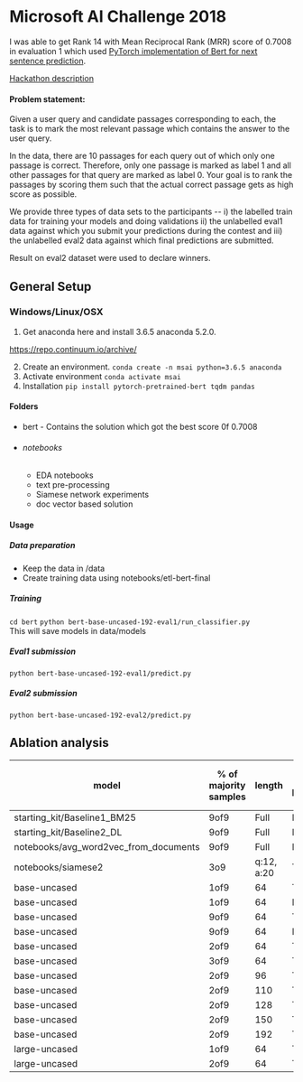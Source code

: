 # Microsoft AI Challenge 2018

I was able to get Rank 14 with Mean Reciprocal Rank (MRR) score of 0.7008 in evaluation 1 which used [PyTorch implementation of Bert for next sentence prediction](https://github.com/huggingface/pytorch-pretrained-BERT#4-bertfornextsentenceprediction).

[Hackathon description](https://competitions.codalab.org/competitions/20616)

 #### Problem statement:

 Given a user query and candidate passages corresponding to each, the task is to mark the most relevant passage which contains the answer to the user query.

In the data, there are 10 passages for each query out of which only one passage is correct. Therefore, only one passage is marked as label 1 and all other passages for that query are marked as label 0. Your goal is to rank the passages by scoring them such that the actual correct passage gets as high score as possible.

We provide three types of data sets to the participants -- i) the labelled train data for training your models and doing validations ii) the unlabelled eval1 data against which you submit your predictions during the contest and iii) the unlabelled eval2 data against which final predictions are submitted.

Result on eval2 dataset were used to declare winners.

## General Setup

### Windows/Linux/OSX

1) Get anaconda here and install 3.6.5 anaconda 5.2.0.

https://repo.continuum.io/archive/

2) Create an environment.
`conda create -n msai python=3.6.5 anaconda`   
4) Activate environment
`conda activate msai`
3) Installation
`pip install pytorch-pretrained-bert tqdm pandas`

#### Folders
- bert - Contains the solution which got the best score 0f 0.7008
- ###### notebooks
    - EDA notebooks
    - text pre-processing
    - Siamese network experiments
    - doc vector based solution

#### Usage
##### Data preparation
- Keep the data in /data
- Create training data using notebooks/etl-bert-final
##### Training
`cd bert`
`python bert-base-uncased-192-eval1/run_classifier.py`   
This will save models in data/models
##### Eval1 submission
`python bert-base-uncased-192-eval1/predict.py`
##### Eval2 submission
`python bert-base-uncased-192-eval2/predict.py`
## Ablation analysis

| model                                 | % of majority samples | length     | pre-processed | Score if non-DL | EPOCH0   | EPOCH1   | EPOCH2   | EPOCH3   |
|---------------------------------------|-----------------------|------------|---------------|-----------------|----------|----------|----------|----------|
| starting_kit/Baseline1_BM25           | 9of9                  | Full       | F             | 0.44            | NA       | NA       | NA       | NA       |
| starting_kit/Baseline2_DL             | 9of9                  | Full       | F             | 0.38            | NA       | NA       | NA       | NA       |
| notebooks/avg_word2vec_from_documents | 9of9                  | Full       | F             | 0.48            | NA       | NA       | NA       | NA       |
| notebooks/siamese2                    | 3o9                   | q:12, a:20 | T             | NA              |          |          |          | 0.48     |
| base-uncased                          | 1of9                  | 64         | T             | NA              |          | 0.675724 | 0.670795 | 0.630189 |
| base-uncased                          | 1of9                  | 64         | F             | NA              | 0.669466 | 0.676016 | 0.667268 |          |
| base-uncased                          | 9of9                  | 64         | T             | NA              | 0.663925 | 0.663081 | 0.660383 |          |
| base-uncased                          | 9of9                  | 64         | F             | NA              | 0.652431 | 0.678443 |          |          |
| base-uncased                          | 2of9                  | 64         | T             | NA              | 0.671819 | 0.658548 | 0.668686 |          |
| base-uncased                          | 3of9                  | 64         | T             | NA              | 0.673705 | 0.674967 |          |          |
| base-uncased                          | 2of9                  | 96         | T             | NA              | 0.690333 | 0.695025 | 0.690626 |          |
| base-uncased                          | 2of9                  | 110        | T             | NA              |          | 0.696411 |          |          |
| base-uncased                          | 2of9                  | 128        | T             | NA              | 0.692998 | 0.69797  | 0.689542 |          |
| base-uncased                          | 2of9                  | 150        | T             | NA              | 0.692773 | 0.699279 |          |          |
| base-uncased                          | 2of9                  | 192        | T             | NA              |          | 0.7008   |          |          |
| large-uncased                         | 1of9                  | 64         | T             | NA              | 0.270695 | 0.26564  | 0.280375 |          |
| large-uncased                         | 2of9                  | 64         | T             |                 |          | 0.307753 |          |          |
